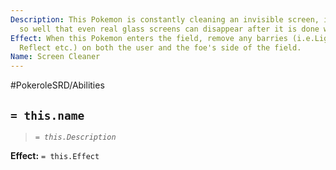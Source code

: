 ```yaml
---
Description: This Pokemon is constantly cleaning an invisible screen, it cleans them
  so well that even real glass screens can disappear after it is done with them.
Effect: When this Pokemon enters the field, remove any barries (i.e.Light Screen,
  Reflect etc.) on both the user and the foe's side of the field.
Name: Screen Cleaner
---
```


#PokeroleSRD/Abilities

## `= this.name`

> *`= this.Description`*

**Effect:** `= this.Effect`